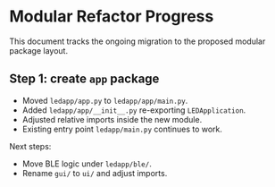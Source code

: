 # Modular Refactor Progress

This document tracks the ongoing migration to the proposed modular package layout.

## Step 1: create `app` package

- Moved `ledapp/app.py` to `ledapp/app/main.py`.
- Added `ledapp/app/__init__.py` re-exporting `LEDApplication`.
- Adjusted relative imports inside the new module.
- Existing entry point `ledapp/main.py` continues to work.

Next steps:
- Move BLE logic under `ledapp/ble/`.
- Rename `gui/` to `ui/` and adjust imports.
